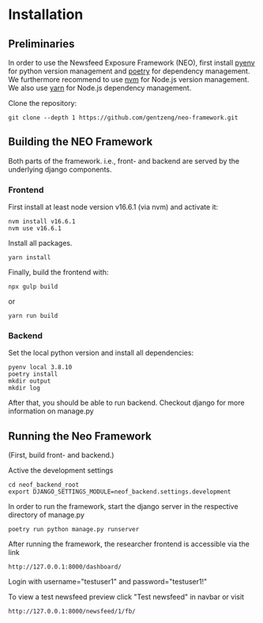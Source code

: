 # Installation

## Preliminaries

In order to use the Newsfeed Exposure Framework (NEO), first install [pyenv](https://github.com/pyenv/pyenv) for python version management and [poetry](https://python-poetry.org/) for dependency management. We furthermore recommend to use [nvm](https://github.com/nvm-sh/nvm) for Node.js version management. We also use [yarn](https://yarnpkg.com/) for Node.js dependency management.

Clone the repository:

```
git clone --depth 1 https://github.com/gentzeng/neo-framework.git
```

## Building the NEO Framework

Both parts of the framework. i.e., front- and backend are served by the underlying django components.

### Frontend

First install at least node version v16.6.1 (via nvm) and activate it:

```
nvm install v16.6.1
nvm use v16.6.1
```

Install all packages.

```
yarn install
```

Finally, build the frontend with:

```
npx gulp build
```

or

```
yarn run build
```

### Backend

Set the local python version and install all dependencies:

```
pyenv local 3.8.10
poetry install
mkdir output
mkdir log
```

After that, you should be able to run backend. Checkout django for more information on manage.py

## Running the Neo Framework

(First, build front- and backend.)

Active the development settings

```
cd neof_backend_root
export DJANGO_SETTINGS_MODULE=neof_backend.settings.development
```

In order to run the framework, start the django server in the respective directory of manage.py

```
poetry run python manage.py runserver
```

After running the framework, the researcher frontend is accessible via the link

```
http://127.0.0.1:8000/dashboard/
```

Login with username="testuser1" and password="testuser1!"

To view a test newsfeed preview click "Test newsfeed" in navbar or visit

```
http://127.0.0.1:8000/newsfeed/1/fb/
```
